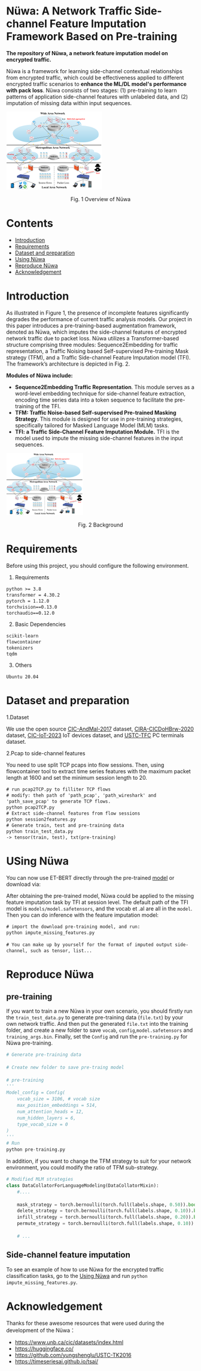 

# Nüwa: A Network Traffic Side-channel Feature Imputation Framework Based on Pre-training



**The repository of Nüwa, a network feature imputation model on encrypted traffic.**

Nüwa is a framework for learning side-channel contextual relationships from encrypted traffic, which could be effectiveness applied to different encrypted traffic scenarios to **enhance the ML/DL model's performance with pack loss**. Nüwa consists of two stages: (1) pre-training to learn patterns of application side-channel features with unlabeled data, and (2) imputation of missing data within input sequences.

<img src="https://github.com/AnonymousCodeBaseA/AnonymousCodeBaseA-nvwa/blob/main/images/background.png" alt="nvwa" style="zoom:25%;" />

<p align="center">Fig. 1 Overview of Nüwa</p>


# Contents
- [Introduction](#Introduction)
- [Requirements](#Requirements)
- [Dataset and preparation](#Dataset-and-preparation)
- [Using Nüwa](#Using-Nüwa)
- [Reproduce Nüwa](#Reproduce-Nüwa)
- [Acknowledgement](#Acknowledgement) 

# Introduction  
As illustrated in Figure 1, the presence of incomplete features significantly degrades the performance of current traffic analysis models. Our project in this paper introduces a pre-training-based augmentation framework, denoted as Nüwa, which imputes the side-channel features of encrypted network traffic due to packet loss. Nüwa utilizes a Transformer-based structure comprising three modules: Sequence2Embedding for traffic representation, a Traffic Noising based Self-supervised Pre-training Mask strategy (TFM), and a Traffic Side-channel Feature Imputation model (TFI). The framework’s architecture is depicted in Fig. 2.

__Modules of Nüwa include:__

* __Sequence2Embedding Traffic Representation__.
This module serves as a word-level embedding technique for side-channel feature extraction, encoding time series data into a token sequence to facilitate the pre-training of the TFI.
* __TFM: Traffic Noise-based Self-supervised Pre-trained Masking Strategy__.
  This module is designed for use in pre-training strategies, specifically tailored for Masked Language Model (MLM) tasks.
* __TFI: a Traffic Side-Channel Feature Imputation Module.__
  TFI is the model used to impute the missing side-channel features in the input sequences.

<img src="https://github.com/AnonymousCodeBaseA/AnonymousCodeBaseA-nvwa/blob/main/images/background.png" alt="background" style="zoom:20%;" />


<p align="center">Fig. 2 Background</p>

# Requirements

Before using this project, you should configure the following environment.  
1. Requirements
```
python >= 3.8
transformer = 4.30.2
pytorch = 1.12.0
torchvision==0.13.0
torchaudio==0.12.0
```
2. Basic Dependencies
```
scikit-learn
flowcontainer
tokenizers
tqdm
```
3. Others

```shell
Ubuntu 20.04
```



# Dataset and preparation
1.Dataset 

We use the open source [CIC-AndMal-2017](https://www.unb.ca/cic/datasets/andmal2017.html "CIC-AndMal-2017")  dataset, [CIRA-CICDoHBrw-2020](https://www.unb.ca/cic/datasets/dohbrw-2020.html "CIRA-CICDoHBrw-2020") dataset, [CIC-IoT-2023](https://www.unb.ca/cic/datasets/iotdataset-2023.html "CIC-IoT-2023")  IoT devices dataset, and [USTC-TFC](https://github.com/yungshenglu/USTC-TK2016 "USTC-TFC")  PC terminals dataset.

2.Pcap to side-channel features

You need to use split TCP pcaps into flow sessions. Then, using flowcontainer tool to extract time series features with the maximum packet length at 1600 and set the minimum session length to 20.

```shell
# run pcap2TCP.py to filliter TCP flows
# modify: theh path of 'path_pcap', 'path_wireshark' and 'path_save_pcap' to generate TCP flows.
python pcap2TCP.py
# Extract side-channel features from flow sessions
python session2features.py
# Generate train, test and pre-training data
python train_test_data.py
-> tensor(train, test), txt(pre-training)
```



# USing Nüwa

You can now use ET-BERT directly through the pre-trained [model](https://) or download via:

After obtaining the pre-trained model, Nüwa could be applied to the missing feature imputation task by TFI at session level. The default path of the TFI model is `models/model.safetensors`, and the vocab et .al are all in the `model`. Then you can do inference with the feature imputation model:

```shell
# import the download pre-training model, and run:
python impute_missing_features.py

# You can make up by yourself for the format of imputed output side-channel, such as tensor, list... 
```



# Reproduce Nüwa

## pre-training

If you want to train a new Nüwa in your own scenario, you should firstly run the `train_test_data.py` to generate pre-training data (`file.txt`) by your own network traffic. And then put the generated `file.txt` into the training folder, and create a new folder to save `vocab`, `config`,`model.safetensors`  and `training_args.bin`. Finally, set the `Config` and run the `pre-training.py` for Nüwa pre-training.

```python
# Generate pre-training data

# Create new folder to save pre-traing model

# pre-training
'''
Model_config = Config(
    vocab_size = 3106, # vocab size
    max_position_embeddings = 514,
    num_attention_heads = 12,
    num_hidden_layers = 6,
    type_vocab_size = 0
)
'''
# Run
python pre-training.py

```

In addition, if you want to change the TFM strategy to suit for your network environment, you could modify the ratio of TFM sub-strategy.

```python
# Modified MLM strategies
class DataCollatorForLanguageModeling(DataCollatorMixin):
    #....
    
    mask_strategy = torch.bernoulli(torch.full(labels.shape, 0.50)).bool() & masked_indices
    delete_strategy = torch.bernoulli(torch.full(labels.shape, 0.10)).bool() & masked_indices & ~mask_strategy
    infill_strategy = torch.bernoulli(torch.full(labels.shape, 0.20)).bool() & masked_indices & ~mask_strategy & ~delete_strategy
    permute_strategy = torch.bernoulli(torch.full(labels.shape, 0.10)).bool() & masked_indices & ~mask_strategy & ~delete_strategy & ~infill_strategy
    
    # ...
```



## Side-channel feature imputation

To see an example of how to use Nüwa for the encrypted traffic classification tasks, go to the [Using Nüwa](#Using-Nüwa) and run `python impute_missing_features.py`.



# Acknowledgement
Thanks for these awesome resources that were used during the development of the Nüwa：  
* https://www.unb.ca/cic/datasets/index.html
* https://huggingface.co/
* https://github.com/yungshenglu/USTC-TK2016
* https://timeseriesai.github.io/tsai/
